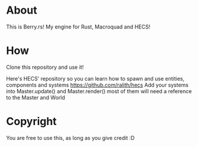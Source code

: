 # About
 This is Berry.rs! My engine for Rust, Macroquad and HECS!

# How
 Clone this repository and use it!
 
 Here's HECS' repository so you can learn how to spawn and use entities, components and systems https://github.com/ralith/hecs
 Add your systems into Master.update() and Master.render() most of them will need a reference to the Master and World

# Copyright
 You are free to use this, as long as you give credit :D
